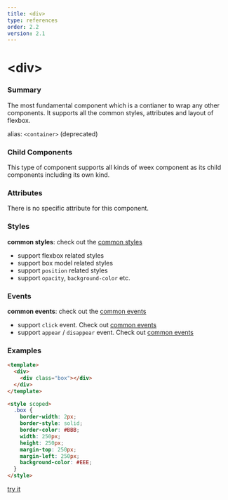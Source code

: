 ```yaml
---
title: <div>
type: references
order: 2.2
version: 2.1
---
```


# &lt;div&gt;

### Summary

The most fundamental component which is a contianer to wrap any other components. It supports all the common styles, attributes and layout of flexbox.

alias: `<container>` (deprecated)

### Child Components

This type of component supports all kinds of weex component as its child components including its own kind.

### Attributes

There is no specific attribute for this component.

### Styles

**common styles**: check out the [common styles](../common-style.html)

- support flexbox related styles
- support box model related styles
- support ``position`` related styles
- support ``opacity``, ``background-color`` etc.

### Events

**common events**: check out the [common events](../common-event.html)

- support `click` event. Check out [common events](../common-event.html)
- support `appear` / `disappear` event. Check out [common events](../common-event.html)

### Examples

```html
<template>
  <div>
    <div class="box"></div>
  </div>
</template>

<style scoped>
  .box {
    border-width: 2px;
    border-style: solid;
    border-color: #BBB;
    width: 250px;
    height: 250px;
    margin-top: 250px;
    margin-left: 250px;
    background-color: #EEE;
  }
</style>
```

[try it](http://dotwe.org/vue/edfbd1806508cb86254b03dc0b8e28ac)


